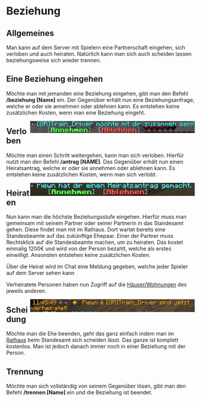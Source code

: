 # Beziehung

## Allgemeines
Man kann auf dem Server mit Spielern eine Partnerschaft eingehen, sich verloben und auch heiraten. Natürlich kann man sich auch scheiden lassen beziehungsweise sich wieder trennen.

## Eine Beziehung eingehen
Möchte man mit jemanden eine Beziehung eingehen, gibt man den Befehl **/beziehung [Name]** ein. Der Gegenüber erhält nun eine Beziehungsanfrage, welche er oder sie annehmen oder ablehnen kann. Es entstehen keine zusätzlichen Kosten, wenn man eine Beziehung eingeht.

<img align="right" width="440" eight="440" src="../../../assets/image/allgemein/beziehung/Beziehungsanfrage.png">

## Verloben
Möchte man einen Schritt weitergehen, kann man sich verloben. Hierfür nutzt man den Befehl **/antrag [NAME]**. Das Gegenüber erhält nun einen Heiratsantrag, welche er oder sie annehmen oder ablehnen kann. Es entstehen keine zusätzlichen Kosten, wenn man sich verlobt.

<img align="right" width="440" eight="440" src="../../../assets/image/allgemein/beziehung/Heiratsantrag.png">

## Heiraten
Nun kann man die höchste Beziehungsstufe eingehen. Hierfür muss man gemeinsam mit seinem Partner oder seiner Partnerin in das Standesamt gehen. Diese findet man mit im Rathaus. Dort wartet bereits eine Standesbeamte auf das zukünftige Ehepaar. Einer der Partner muss Rechtsklick auf die Standesbeamte machen, um zu heiraten. Das kostet einmalig 1200€ und wird von der Person bezahlt, welche als erstes einwilligt. Ansonsten entstehen keine zusätzlichen Kosten.

Über die Heirat wird im Chat eine Meldung gegeben, welche jeder Spieler auf dem Server sehen kann

Verheiratete Personen haben nun Zugriff auf die [Häuser/Wohnungen](../../pages/houses/allgemein.md) des jeweils anderen.

<img align="right" width="440" eight="440" src="../../../assets/image/allgemein/beziehung/Heiraten.png">

## Scheidung
Möchte man die Ehe beenden, geht das ganz einfach indem man im [Rathaus](../../pages/orte/rathaus.md) beim Standesamt sich scheiden lässt. Das ganze ist komplett kostenlos. Man ist jedoch danach immer noch in einer Beziehung mit der Person.

## Trennung
Möchte man sich vollständig von seinem Gegenüber lösen, gibt man den Befehl **/trennen [Name]** ein und die Beziehung ist beendet.
